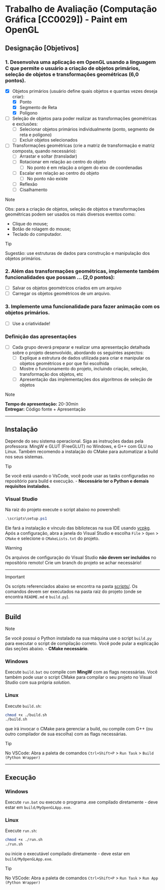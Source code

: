 # Trabalho de Avaliação (Computação Gráfica [CC0029]) - Paint em OpenGL

## Designação [Objetivos]

### 1. Desenvolva uma aplicação em OpenGL usando a linguagem C que permite o usuário a criação de objetos primários, seleção de objetos e transformações geométricas (6,0 pontos). 

- [x] Objetos primários (usuário define quais objetos e quantas vezes deseja criar):
    - [x] Ponto
    - [x] Segmento de Reta
    - [x] Polígono
- [ ] Seleção de objetos para poder realizar as transformações geométricas e 
exclusões:
    - [ ] Selecionar objetos primários individualmente (ponto, segmento de reta e polígono)
    - [ ] Excluir objetos selecionados
- [ ] Transformações geométricas (crie a matriz de transformação e matriz composta, quando necessário):
    - [ ] Arrastar e soltar (transladar)
    - [ ] Rotacionar em relação ao centro do objeto
        - [ ] No ponto é em relação a origem do eixo de coordenadas
    - [ ] Escalar em relação ao centro do objeto
        - [ ] No ponto não existe
    - [ ] Reflexão
    - [ ] Cisalhamento

> [!NOTE]
> Obs: para a criação de objetos, seleção de objetos e transformações
> geométricas podem ser usados os mais diversos eventos como:
> - Clique do mouse;
> - Botão de rolagem do mouse;
> - Teclado do computador.

> [!TIP]
> Sugestão: use estruturas de dados para construção e manipulação dos objetos
> primários.

### 2. Além das transformações geométricas, implemente também funcionalidades que possam ... (2,0 pontos):

- [ ] Salvar os objetos geométricos criados em um arquivo
- [ ] Carregar os objetos geométricos de um arquivo.

### 3. Implemente uma funcionalidade para fazer animação com os objetos primários.

- [ ] Use a criatividade!

### Definição das apresentações

- [ ] Cada grupo deverá preparar e realizar uma apresentação detalhada sobre o projeto desenvolvido, abordando os seguintes aspectos:
    - [ ] Explique a estrutura de dados utilizada para criar e manipular os objetos geométricos e por que foi escolhida
    - [ ] Mostre o funcionamento do projeto, incluindo criação, seleção, transformação dos objetos, etc
    - [ ] Apresentação das implementações dos algoritmos de seleção de objetos

> [!NOTE]
> **Tempo de apresentação:** 20-30min <br>
> **Entregar:** Código fonte + Apresentação

---

## Instalação

Depende do seu sistema operacional. Siga as instruções dadas pela professora: MingW e GLUT (FreeGLUT) no Windows, e G++ com GLU no Linux.
Também recomendo a instalação do CMake para automatizar a build nos seus sistemas.

> [!TIP]
> Se você está usando o VsCode, você pode usar as tasks configuradas no repositório para build e execução. - **Necessário ter o Python e demais requisitos instalados.**

### Visual Studio

Na raiz do projeto execute o script abaixo no powershell:
```powershell
.\scripts\setup.ps1
```
Ele fará a instalação e vínculo das bibliotecas na sua IDE usando [vcpkg](https://vcpkg.io/). Após a configuração, abra a janela do Visual Studio e escolha `File` > `Open` > `CMake` e selecione o `CMakeLists.txt` do projeto.

> [!WARNING]
> Os arquivos de configuração do Visual Studio **não devem ser incluídos** no repositório remoto! Crie um branch do projeto se achar necessário!

----

> [!IMPORTANT]
> Os scripts referenciados abaixo se encontra na pasta [scripts/](./scripts/). Os comandos devem ser executados na pasta raiz do projeto (onde se encontra `README.md` e `build.py`).

----

## Build

> [!NOTE]
> Se você possui o Python instalado na sua máquina use o script `build.py`
> para executar o script de compilação correto. Você pode pular a explicação das seções abaixo. - **CMake necessário**.


### Windows

Execute `build.bat` ou compile com **MingW** com as flags necessárias. Você também pode usar o script CMake para compilar o seu projeto no Visual Studio com sua própria _solution_.

### Linux

Execute `build.sh`:
```bash
chmod +x ./build.sh
./build.sh
```
que irá invocar o CMake para gerenciar a build, ou compile com G++ (ou outro compilador de sua escolha) com as flags necessárias.

> [!TIP]
> No VSCode: Abra a paleta de comandos `Ctrl+Shift+P` > `Run Task` > `Build (Python Wrapper)`

----

## Execução

### Windows

Execute `run.bat` ou execute o programa .exe compilado diretamente - deve estar em `build/MyOpenGLApp.exe`.

### Linux

Execute `run.sh`:
```bash
chmod +x ./run.sh
./run.sh
```
ou inicie o executável compilado diretamente - deve estar em `build/MyOpenGLApp.exe`.

> [!TIP]
> No VSCode: Abra a paleta de comandos `Ctrl+Shift+P` > `Run Task` > `Run App (Python Wrapper)`

